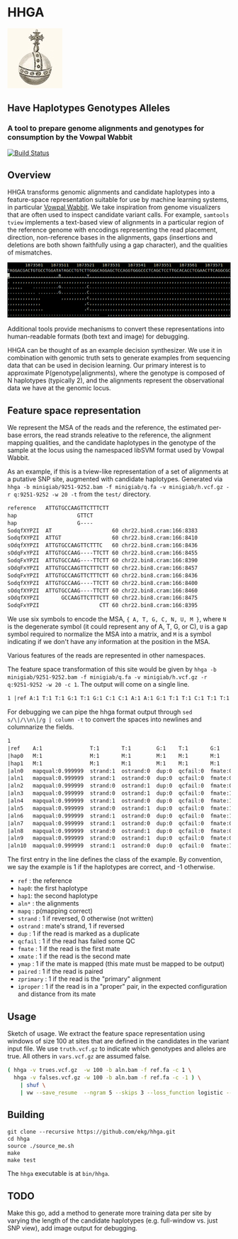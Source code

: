 # HHGA

![orb](https://raw.githubusercontent.com/ekg/hhga/master/images/orb.jpg)

## Have Haplotypes Genotypes Alleles

### A tool to prepare genome alignments and genotypes for consumption by the Vowpal Wabbit

[![Build Status](https://travis-ci.org/ekg/hhga.svg)](https://travis-ci.org/ekg/hhga)

## Overview

HHGA transforms genomic alignments and candidate haplotypes into a feature-space representation suitable for use by machine learning systems, in particular [Vowpal Wabbit](https://github.com/JohnLangford/vowpal_wabbit).
We take inspiration from genome visualizers that are often used to inspect candidate variant calls.
For example, `samtools tview` implements a text-based view of alignments in a particular region of the reference genome with encodings representing the read placement, direction, non-reference bases in the alignments, gaps (insertions and deletions are both shown faithfully using a gap character), and the qualities of mismatches. 


![tview](https://raw.githubusercontent.com/ekg/hhga/master/images/tview.png)

Additional tools provide mechanisms to convert these representations into human-readable formats (both text and image) for debugging.

HHGA can be thought of as an example decision synthesizer.
We use it in combination with genomic truth sets to generate examples from sequencing data that can be used in decision learning.
Our primary interest is to approximate P(genotype|alignments), where the genotype is composed of N haplotypes (typically 2), and the alignments represent the observational data we have at the genomic locus.

## Feature space representation

We represent the MSA of the reads and the reference, the estimated per-base errors, the read strands releative to the reference, the alignment mapping qualities, and the candidate haplotypes in the genotype of the sample at the locus using the namespaced libSVM format used by Vowpal Wabbit.

As an example, if this is a tview-like representation of a set of alignments at a putative SNP site, augmented with candidate haplotypes. Generated via `hhga -b minigiab/9251-9252.bam -f minigiab/q.fa -v minigiab/h.vcf.gz -r q:9251-9252 -w 20 -t` from the `test/` directory.

```txt
reference   ATTGTGCCAAGTTCTTTCTT
hap                   GTTCT     
hap                   G----     
SodqfXYPZI  AT                   60 chr22.bin8.cram:166:8383
SodqfXYPZI  ATTGT                60 chr22.bin8.cram:166:8410
sOdqfXYPZI  ATTGTGCCAAGTTCTTTC   60 chr22.bin8.cram:166:8436
sOdqFxYPZI  ATTGTGCCAAG----TTCTT 60 chr22.bin8.cram:166:8455
SodqFxYPZI  ATTGTGCCAAG----TTCTT 60 chr22.bin8.cram:166:8390
sOdqFxYPZI  ATTGTGCCAAGTTCTTTCTT 60 chr22.bin8.cram:166:8457
SodqFxYPZI  ATTGTGCCAAGTTCTTTCTT 60 chr22.bin8.cram:166:8436
SodqfXYPZI  ATTGTGCCAAG----TTCTT 60 chr22.bin8.cram:166:8400
sOdqfXYPZI  ATTGTGCCAAG----TTCTT 60 chr22.bin8.cram:166:8460
sOdqfXYPZI       GCCAAGTTCTTTCTT 60 chr22.bin8.cram:166:8475
SodqFxYPZI                   CTT 60 chr22.bin8.cram:166:8395
```    

We use six symbols to encode the MSA, `{ A, T, G, C, N, U, M }`, where `N` is the degenerate symbol (it could represent any of A, T, G, or C), `U` is a gap symbol required to normalize the MSA into a matrix, and `M` is a symbol indicating if we don't have any information at the position in the MSA.

Various features of the reads are represented in other namespaces.

The feature space transformation of this site would be given by `hhga -b minigiab/9251-9252.bam -f minigiab/q.fa -v minigiab/h.vcf.gz -r q:9251-9252 -w 20 -c 1`. The output will come on a single line.

```txt
1 |ref A:1 T:1 T:1 G:1 T:1 G:1 C:1 C:1 A:1 A:1 G:1 T:1 T:1 C:1 T:1 T:1 T:1 C:1 T:1 T:1 |hap0 M:1 M:1 M:1 M:1 M:1 M:1 M:1 M:1 M:1 M:1 G:1 T:1 T:1 C:1 T:1 M:1 M:1 M:1 M:1 M:1 |hap1 M:1 M:1 M:1 M:1 M:1 M:1 M:1 M:1 M:1 M:1 G:1 U:1 U:1 U:1 U:1 M:1 M:1 M:1 M:1 M:1 |aln0 mapqual:0.999999 strand:1 ostrand:0 dup:0 qcfail:0 fmate:0 xmate:1 ymap:1 paired:1 zprimary:1 iproper:1 A:0.9998 T:0.999499 M:1 M:1 M:1 M:1 M:1 M:1 M:1 M:1 M:1 M:1 M:1 M:1 M:1 M:1 M:1 M:1 M:1 M:1 |aln1 mapqual:0.999999 strand:1 ostrand:0 dup:0 qcfail:0 fmate:0 xmate:1 ymap:1 paired:1 zprimary:1 iproper:1 A:0.9998 T:0.9998 T:0.9998 G:0.999499 T:0.999499 M:1 M:1 M:1 M:1 M:1 M:1 M:1 M:1 M:1 M:1 M:1 M:1 M:1 M:1 M:1 |aln2 mapqual:0.999999 strand:0 ostrand:1 dup:0 qcfail:0 fmate:0 xmate:1 ymap:1 paired:1 zprimary:1 iproper:1 A:0.9999 T:0.9999 T:0.99369 G:0.9998 T:0.9998 G:0.9998 C:0.9998 C:0.9998 A:0.9999 A:0.9998 G:0.9998 T:0.998005 T:0.999499 C:0.9999 T:0.9999 T:0.9998 T:0.9999 C:0.9998 M:1 M:1 |aln3 mapqual:0.999999 strand:0 ostrand:1 dup:0 qcfail:0 fmate:1 xmate:0 ymap:1 paired:1 zprimary:1 iproper:1 A:0.9999 T:0.9999 T:0.9999 G:0.9999 T:0.9999 G:0.9999 C:0.9999 C:0.9999 A:0.9999 A:0.999499 G:0.9999 U:0.9999 U:0.999499 U:0.9999 U:0.9999 T:0.9999 T:0.9999 C:0.9999 T:0.9999 T:0.9999 |aln4 mapqual:0.999999 strand:1 ostrand:0 dup:0 qcfail:0 fmate:1 xmate:0 ymap:1 paired:1 zprimary:1 iproper:1 A:0.9999 T:0.998005 T:0.9998 G:0.9999 T:0.9999 G:0.9999 C:0.9999 C:0.9999 A:0.9998 A:0.9999 G:0.9999 U:0.9998 U:0.9999 U:0.9999 U:0.9999 T:0.9999 T:0.9999 C:0.9999 T:0.9999 T:0.9999 |aln5 mapqual:0.999999 strand:0 ostrand:1 dup:0 qcfail:0 fmate:1 xmate:0 ymap:1 paired:1 zprimary:1 iproper:1 A:0.9999 T:0.9999 T:0.999499 G:0.999499 T:0.9999 G:0.9999 C:0.9999 C:0.9999 A:0.968377 A:0.999499 G:0.998005 T:0.999499 T:0.968377 C:0.9998 T:0.9999 T:0.9999 T:0.999499 C:0.9999 T:0.99369 T:0.9999 |aln6 mapqual:0.999999 strand:1 ostrand:0 dup:0 qcfail:0 fmate:1 xmate:0 ymap:1 paired:1 zprimary:1 iproper:1 A:0.9998 T:0.999499 T:0.9999 G:0.9998 T:0.9999 G:0.9999 C:0.9999 C:0.9999 A:0.9999 A:0.9999 G:0.9999 T:0.9999 T:0.9999 C:0.9998 T:0.9999 T:0.9999 T:0.9999 C:0.9999 T:0.9999 T:0.9999 |aln7 mapqual:0.999999 strand:1 ostrand:0 dup:0 qcfail:0 fmate:0 xmate:1 ymap:1 paired:1 zprimary:1 iproper:1 A:0.9999 T:0.9999 T:0.9998 G:0.9998 T:0.9999 G:0.9998 C:0.9999 C:0.9998 A:0.9998 A:0.9999 G:0.9998 U:0.9998 U:0.9999 U:0.9998 U:0.9999 T:0.9999 T:0.9998 C:0.9999 T:0.9998 T:0.9999 |aln8 mapqual:0.999999 strand:0 ostrand:1 dup:0 qcfail:0 fmate:0 xmate:1 ymap:1 paired:1 zprimary:1 iproper:1 A:0.9999 T:0.9999 T:0.9999 G:0.9999 T:0.9999 G:0.9999 C:0.9999 C:0.9999 A:0.9999 A:0.9999 G:0.9999 U:0.9999 U:0.9999 U:0.9999 U:0.9999 T:0.9999 T:0.9999 C:0.9999 T:0.9999 T:0.9999 |aln9 mapqual:0.999999 strand:0 ostrand:1 dup:0 qcfail:0 fmate:0 xmate:1 ymap:1 paired:1 zprimary:1 iproper:1 M:1 M:1 M:1 M:1 M:1 G:0.999499 C:0.9998 C:0.9998 A:0.9998 A:0.9998 G:0.9998 T:0.9999 T:0.9999 C:0.9999 T:0.9999 T:0.9999 T:0.9999 C:0.9999 T:0.9999 T:0.9999 |aln10 mapqual:0.999999 strand:1 ostrand:0 dup:0 qcfail:0 fmate:1 xmate:0 ymap:1 paired:1 zprimary:1 iproper:1 M:1 M:1 M:1 M:1 M:1 M:1 M:1 M:1 M:1 M:1 M:1 M:1 M:1 M:1 M:1 M:1 M:1 C:0.9998 T:0.9998 T:0.9998 
```

For debugging we can pipe the hhga format output through `sed s/\|/\\n\|/g | column -t` to convert the spaces into newlines and columnarize the fields.

```txt
1
|ref    A:1               T:1       T:1        G:1    T:1       G:1      C:1      C:1     A:1       A:1         G:1        T:1       T:1         C:1         T:1         T:1         T:1         C:1       T:1       T:1
|hap0   M:1               M:1       M:1        M:1    M:1       M:1      M:1      M:1     M:1       M:1         G:1        T:1       T:1         C:1         T:1         M:1         M:1         M:1       M:1       M:1
|hap1   M:1               M:1       M:1        M:1    M:1       M:1      M:1      M:1     M:1       M:1         G:1        U:1       U:1         U:1         U:1         M:1         M:1         M:1       M:1       M:1
|aln0   mapqual:0.999999  strand:1  ostrand:0  dup:0  qcfail:0  fmate:0  xmate:1  ymap:1  paired:1  zprimary:1  iproper:1  A:0.9998  T:0.999499  M:1         M:1         M:1         M:1         M:1       M:1       M:1         M:1         M:1         M:1         M:1         M:1       M:1       M:1       M:1         M:1       M:1        M:1
|aln1   mapqual:0.999999  strand:1  ostrand:0  dup:0  qcfail:0  fmate:0  xmate:1  ymap:1  paired:1  zprimary:1  iproper:1  A:0.9998  T:0.9998    T:0.9998    G:0.999499  T:0.999499  M:1         M:1       M:1       M:1         M:1         M:1         M:1         M:1         M:1       M:1       M:1       M:1         M:1       M:1        M:1
|aln2   mapqual:0.999999  strand:0  ostrand:1  dup:0  qcfail:0  fmate:0  xmate:1  ymap:1  paired:1  zprimary:1  iproper:1  A:0.9999  T:0.9999    T:0.99369   G:0.9998    T:0.9998    G:0.9998    C:0.9998  C:0.9998  A:0.9999    A:0.9998    G:0.9998    T:0.998005  T:0.999499  C:0.9999  T:0.9999  T:0.9998  T:0.9999    C:0.9998  M:1        M:1
|aln3   mapqual:0.999999  strand:0  ostrand:1  dup:0  qcfail:0  fmate:1  xmate:0  ymap:1  paired:1  zprimary:1  iproper:1  A:0.9999  T:0.9999    T:0.9999    G:0.9999    T:0.9999    G:0.9999    C:0.9999  C:0.9999  A:0.9999    A:0.999499  G:0.9999    U:0.9999    U:0.999499  U:0.9999  U:0.9999  T:0.9999  T:0.9999    C:0.9999  T:0.9999   T:0.9999
|aln4   mapqual:0.999999  strand:1  ostrand:0  dup:0  qcfail:0  fmate:1  xmate:0  ymap:1  paired:1  zprimary:1  iproper:1  A:0.9999  T:0.998005  T:0.9998    G:0.9999    T:0.9999    G:0.9999    C:0.9999  C:0.9999  A:0.9998    A:0.9999    G:0.9999    U:0.9998    U:0.9999    U:0.9999  U:0.9999  T:0.9999  T:0.9999    C:0.9999  T:0.9999   T:0.9999
|aln5   mapqual:0.999999  strand:0  ostrand:1  dup:0  qcfail:0  fmate:1  xmate:0  ymap:1  paired:1  zprimary:1  iproper:1  A:0.9999  T:0.9999    T:0.999499  G:0.999499  T:0.9999    G:0.9999    C:0.9999  C:0.9999  A:0.968377  A:0.999499  G:0.998005  T:0.999499  T:0.968377  C:0.9998  T:0.9999  T:0.9999  T:0.999499  C:0.9999  T:0.99369  T:0.9999
|aln6   mapqual:0.999999  strand:1  ostrand:0  dup:0  qcfail:0  fmate:1  xmate:0  ymap:1  paired:1  zprimary:1  iproper:1  A:0.9998  T:0.999499  T:0.9999    G:0.9998    T:0.9999    G:0.9999    C:0.9999  C:0.9999  A:0.9999    A:0.9999    G:0.9999    T:0.9999    T:0.9999    C:0.9998  T:0.9999  T:0.9999  T:0.9999    C:0.9999  T:0.9999   T:0.9999
|aln7   mapqual:0.999999  strand:1  ostrand:0  dup:0  qcfail:0  fmate:0  xmate:1  ymap:1  paired:1  zprimary:1  iproper:1  A:0.9999  T:0.9999    T:0.9998    G:0.9998    T:0.9999    G:0.9998    C:0.9999  C:0.9998  A:0.9998    A:0.9999    G:0.9998    U:0.9998    U:0.9999    U:0.9998  U:0.9999  T:0.9999  T:0.9998    C:0.9999  T:0.9998   T:0.9999
|aln8   mapqual:0.999999  strand:0  ostrand:1  dup:0  qcfail:0  fmate:0  xmate:1  ymap:1  paired:1  zprimary:1  iproper:1  A:0.9999  T:0.9999    T:0.9999    G:0.9999    T:0.9999    G:0.9999    C:0.9999  C:0.9999  A:0.9999    A:0.9999    G:0.9999    U:0.9999    U:0.9999    U:0.9999  U:0.9999  T:0.9999  T:0.9999    C:0.9999  T:0.9999   T:0.9999
|aln9   mapqual:0.999999  strand:0  ostrand:1  dup:0  qcfail:0  fmate:0  xmate:1  ymap:1  paired:1  zprimary:1  iproper:1  M:1       M:1         M:1         M:1         M:1         G:0.999499  C:0.9998  C:0.9998  A:0.9998    A:0.9998    G:0.9998    T:0.9999    T:0.9999    C:0.9999  T:0.9999  T:0.9999  T:0.9999    C:0.9999  T:0.9999   T:0.9999
|aln10  mapqual:0.999999  strand:1  ostrand:0  dup:0  qcfail:0  fmate:1  xmate:0  ymap:1  paired:1  zprimary:1  iproper:1  M:1       M:1         M:1         M:1         M:1         M:1         M:1       M:1       M:1         M:1         M:1         M:1         M:1         M:1       M:1       M:1       M:1         C:0.9998  T:0.9998   T:0.9998
```

The first entry in the line defines the class of the example. By convention, we say the example is 1 if the haplotypes are correct, and -1 otherwise.

* `ref` : the reference
* `hap0`: the first haplotype
* `hap1`: the second haplotype
* `aln*` : the alignments
* `mapq` : p(mapping correct)
* `strand` : 1 if reversed, 0 otherwise (not written)
* `ostrand` : mate's strand, 1 if reversed
* `dup` : 1 if the read is marked as a duplicate
* `qcfail` : 1 if the read has failed some QC
* `fmate` : 1 if the read is the first mate
* `xmate` : 1 if the read is the second mate
* `ymap` : 1 if the mate is mapped (this mate must be mapped to be output)
* `paired` : 1 if the read is paired
* `zprimary` : 1 if the read is the "primary" alignment
* `iproper` : 1 if the read is in a "proper" pair, in the expected configuration and distance from its mate


## Usage

Sketch of usage. We extract the feature space representation using windows of size 100 at sites that are defined in the candidates in the variant input file. We use `truth.vcf.gz` to indicate which genotypes and alleles are true. All others in `vars.vcf.gz` are assumed false.

```bash
( hhga -v trues.vcf.gz  -w 100 -b aln.bam -f ref.fa -c 1 \
  hhga -v falses.vcf.gz -w 100 -b aln.bam -f ref.fa -c -1 ) \
    | shuf \
    | vw --save_resume  --ngram 5 --skips 3 --loss_function logistic --interactions rhmsa
```

## Building

```
git clone --recursive https://github.com/ekg/hhga.git
cd hhga
source ./source_me.sh
make
make test
```

The `hhga` executable is at `bin/hhga`.

## TODO

Make this go, add a method to generate more training data per site by varying the length of the candidate haplotypes (e.g. full-window vs. just SNP view), add image output for debugging.
